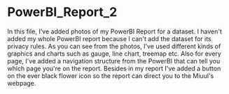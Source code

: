 # PowerBI_Report_2
In this file, I've added photos of my PowerBI Report for a dataset. I haven't added my whole PowerBI report because I can't add the dataset for its privacy rules. As you can see from the photos, I've used different kinds of graphics and charts such as gauge, line chart, treemap etc. Also for every page, I've added a navigation structure from the PowerBI that can tell you which page you're on the report. Besides in my report I've added a button on the ever black flower icon so the report can direct you to the Miuul's webpage. 

